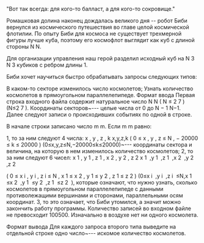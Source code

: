 "Вот так всегда: для кого-то балласт, а для кого-то сокровище."

Ромашковая долина наконец дождалась великого дня -- робот Биби вернулся из космического путешествия во главе целой космической флотилии. По опыту Биби для космоса не существует трехмерной фигуры лучше куба, поэтому его космофлот выглядит как куб с длиной стороны 
N
N.

Для организации управления наш герой разделил исходный куб на 
N
3
N 
3
  кубиков с ребром длины 1.

Биби хочет научиться быстро обрабатывать запросы следующих типов:

В каком-то секторе изменилось число космолетов;
Узнать количество космолетов в прямоугольном параллелепипеде.
Формат ввода
Первая строка входного файла содержит натуральное число 
N
N 
(
N
≤
2
7
)
(N≤2 
7
 ). Координаты секторов~--- целые числа от 0 до 
N
−
1
N−1. Далее следуют записи о происходивших событиях по одной в строке.

В начале строки записано число 
m
m. Если 
m
m равно:

1, то за ним следуют 4 числа: 
x
,
y
,
z
,
k
x,y,z,k 
(
0
≤
x
,
y
,
z
≤
N
,
−
20000
≤
k
≤
20000
)
(0≤x,y,z≤N,−20000≤k≤20000)~--- координаты сектора и величина, на которую в нем изменилось количество космолетов;
2, то за ним следуют 6 чисел: 
x
1
,
y
1
,
z
1
,
x
2
,
y
2
,
z
2
x 
1
​
 ,y 
1
​
 ,z 
1
​
 ,x 
2
​
 ,y 
2
​
 ,z 
2
​
  
(
0
≤
x
i
,
y
i
,
z
i
≤
N
,
x
1
≤
x
2
,
y
1
≤
y
2
,
z
1
≤
z
2
)
(0≤x 
i
​
 ,y 
i
​
 ,z 
i
​
 ≤N,x 
1
​
 ≤x 
2
​
 ,y 
1
​
 ≤y 
2
​
 ,z 
1
​
 ≤z 
2
​
 ), которые означают, что нужно узнать, сколько космолетов в прямоугольном параллелепипеде с данными противолежащими вершинами и сторонами, параллельными осям координат.
3, то это означает, что Биби утомился, а значит можно закончить работу программы.
Количество записей во входном файле не превосходит 100500. Изначально в воздухе нет ни одного космолета.

Формат вывода
Для каждого запроса второго типа выведите на отдельной строке одно число~--- искомое количество космолетов.


